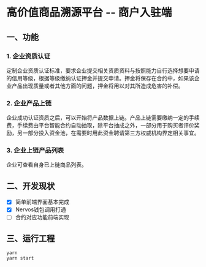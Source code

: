 # 高价值商品溯源平台 -- 商户入驻端

## 一、功能

### 1. 企业资质认证

定制企业资质认证标准，要求企业提交相关资质资料与按照能力自行选择想要申请的信用等级，根据等级缴纳认证押金并提交申请。押金将保存在合约中，如果该企业产品出现质量或者其他方面的问题，押金将用以对其所造成危害的补偿。

### 2. 企业产品上链

企业成功认证资质之后，可以开始将产品数据上链。产品上链需要缴纳一定的手续费，手续费由平台智能合约自动抽取，除平台抽成之外，一部分用于购买者评价奖励，另一部分投入资金池，在需要时用此资金聘请第三方权威机构界定相关事宜。

### 3. 企业上链产品列表

企业可查看自身已上链商品列表。

## 二、开发现状

- [x] 简单前端界面基本完成
- [x] Nervos钱包调用打通
- [ ] 合约对应功能前端实现

## 三、运行工程

```
yarn
yarn start
```